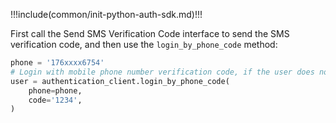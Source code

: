 !!!include(common/init-python-auth-sdk.md)!!!

First call the Send SMS Verification Code interface to send the SMS verification code, and then use the `login_by_phone_code` method:

```python
phone = '176xxxx6754'
# Login with mobile phone number verification code, if the user does not exist, an account will be created automatically
user = authentication_client.login_by_phone_code(
    phone=phone,
    code='1234',
)
```
